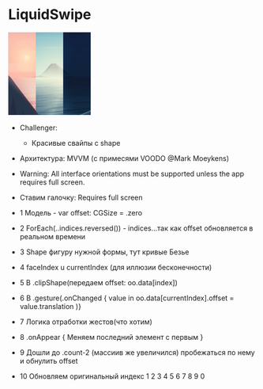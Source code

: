 # LiquidSwipe
    
<img src="https://github.com/ihValery/LiquidSwipe/blob/main/LiquidSwipe/Assets.xcassets/AppIcon.appiconset/Icon-83.5%402x.png"></a>
- Challenger:
    - Красивые свайпы с shape

- Архитектура: MVVM (с примесями VOODO @Mark Moeykens)
- Warning: All interface orientations must be supported unless the app requires full screen.
- Ставим галочку: Requires full screen

- 1 Модель - var offset: CGSize = .zero
- 2 ForEach(..indices.reversed()) - indices...так как offset обновляется в реальном времени
- 3 Shape фигуру нужной формы, тут кривые Безье
- 4 faceIndex u currentIndex (для иллюзии бесконечности)
- 5 В .clipShape(передаем offset: oo.data[index])
- 6 В .gesture(.onChanged { value in oo.data[currentIndex].offset = value.translation )}
- 7 Логика отработки жестов(что хотим)
- 8 .onAppear { Меняем последний элемент с первым }
- 9 Дошли до .count-2 (массиив же увеличился) пробежаться по нему и обнулить offset
- 10 Обновляем оригинальный индекс
1
2
3
4
5
6
7
8
9
0
